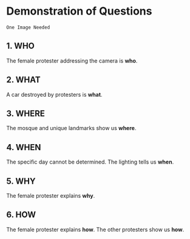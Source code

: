 # Demonstration of Questions

```
One Image Needed
```

## 1. WHO
The female protester addressing the camera is **who**.

## 2. WHAT
A car destroyed by protesters is **what**.

## 3. WHERE
The mosque and unique landmarks show us **where**.

## 4. WHEN
The specific day cannot be determined. The lighting tells us **when**.

## 5. WHY
The female protester explains **why**.

## 6. HOW
The female protester explains **how**. The other protesters show us **how**.
